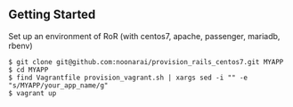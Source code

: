 ## Getting Started

Set up an environment of RoR
(with centos7, apache, passenger, mariadb, rbenv)

```
$ git clone git@github.com:noonarai/provision_rails_centos7.git MYAPP
$ cd MYAPP
$ find Vagrantfile provision_vagrant.sh | xargs sed -i "" -e "s/MYAPP/your_app_name/g"
$ vagrant up
```
